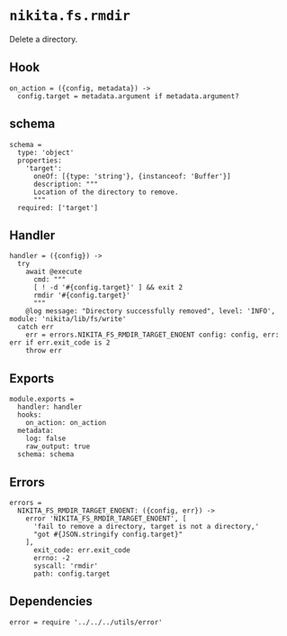 
# `nikita.fs.rmdir`

Delete a directory.

## Hook

    on_action = ({config, metadata}) ->
      config.target = metadata.argument if metadata.argument?

## schema

    schema =
      type: 'object'
      properties:
        'target':
          oneOf: [{type: 'string'}, {instanceof: 'Buffer'}]
          description: """
          Location of the directory to remove.
          """
      required: ['target']

## Handler

    handler = ({config}) ->
      try
        await @execute
          cmd: """
          [ ! -d '#{config.target}' ] && exit 2
          rmdir '#{config.target}'
          """
        @log message: "Directory successfully removed", level: 'INFO', module: 'nikita/lib/fs/write'
      catch err
        err = errors.NIKITA_FS_RMDIR_TARGET_ENOENT config: config, err: err if err.exit_code is 2
        throw err

## Exports

    module.exports =
      handler: handler
      hooks:
        on_action: on_action
      metadata:
        log: false
        raw_output: true
      schema: schema

## Errors

    errors =
      NIKITA_FS_RMDIR_TARGET_ENOENT: ({config, err}) ->
        error 'NIKITA_FS_RMDIR_TARGET_ENOENT', [
          'fail to remove a directory, target is not a directory,'
          "got #{JSON.stringify config.target}"
        ],
          exit_code: err.exit_code
          errno: -2
          syscall: 'rmdir'
          path: config.target

## Dependencies

    error = require '../../../utils/error'
